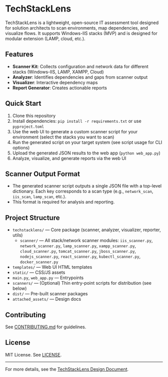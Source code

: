 # TechStackLens

TechStackLens is a lightweight, open-source IT assessment tool designed for solution architects to scan environments, map dependencies, and visualize flows. It supports Windows-IIS stacks (MVP) and is designed for modular extension (LAMP, cloud, etc.).

## Features
- **Scanner Kit**: Collects configuration and network data for different stacks (Windows-IIS, LAMP, XAMPP, Cloud)
- **Analyzer**: Identifies dependencies and gaps from scanner output
- **Visualizer**: Interactive dependency maps
- **Report Generator**: Creates actionable reports

## Quick Start
1. Clone this repository
2. Install dependencies: `pip install -r requirements.txt` or use `pyproject.toml`
3. Use the web UI to generate a custom scanner script for your environment (select the stacks you want to scan)
4. Run the generated script on your target system (see script usage for CLI options)
5. Upload the generated JSON results to the web app (`python web_app.py`)
6. Analyze, visualize, and generate reports via the web UI

## Scanner Output Format
- The generated scanner script outputs a single JSON file with a top-level dictionary. Each key corresponds to a scan type (e.g., `network_scan`, `iis_scan`, `lamp_scan`, etc.).
- This format is required for analysis and reporting.

## Project Structure
- `techstacklens/` — Core package (scanner, analyzer, visualizer, reporter, utils)
    - `scanner/` — All stack/network scanner modules: `iis_scanner.py`, `network_scanner.py`, `lamp_scanner.py`, `xampp_scanner.py`, `cloud_scanner.py`, `tomcat_scanner.py`, `jboss_scanner.py`, `nodejs_scanner.py`, `react_scanner.py`, `kubectl_scanner.py`, `docker_scanner.py`
- `templates/` — Web UI HTML templates
- `static/` — CSS/JS assets
- `main.py`, `web_app.py` — Entrypoints
- `scanners/` — (Optional) Thin entry-point scripts for distribution (see below)
- `dist/` — Pre-built scanner packages
- `attached_assets/` — Design docs

## Contributing
See [CONTRIBUTING.md](CONTRIBUTING.md) for guidelines.

## License
MIT License. See [LICENSE](LICENSE).

---
For more details, see the [TechStackLens Design Document](attached_assets/TechStackLens%20Design%20Document.markdown).
